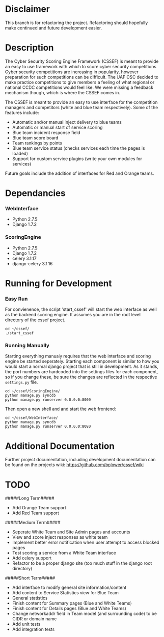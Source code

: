 # Disclaimer #
This branch is for refactoring the project. Refactoring should hopefully make continued and future development easier.

# Description #
The Cyber Security Scoring Engine Framework (CSSEF) is meant to provide an easy to use framework with which to score cyber security competitions. Cyber security competitions are increasing in popularity, however preparation for such competitions can be difficult. The UAF CSC decided to make practice competitions to give members a feeling of what regional or national CCDC competitions would feel like. We were missing a feedback mechanism though, which is where the CSSEF comes in.

The CSSEF is meant to provide an easy to use interface for the competition managers and competitors (white and blue team respectively). Some of the features include:
* Automatic and/or manual inject delivery to blue teams
* Automatic or manual start of service scoring
* Blue team incident response field
* Blue team score board
* Team rankings by points
* Blue team service status (checks services each time the pages is loaded)
* Support for custom service plugins (write your own modules for services)

Future goals include the addition of interfaces for Red and Orange teams.

# Dependancies #
### WebInterface ###
* Python 2.7.5
* Django 1.7.2

### ScoringEngine ###
* Python 2.7.5
* Django 1.7.2
* celery 3.1.17
* django-celery 3.1.16

# Running for Development #
### Easy Run ###
For convienence, the script 'start_cssef' will start the web interface as well as the backend scoring engine. It assumes you are in the root level directory of the cssef project.
```
cd ~/cssef/
./start_cssef
```
### Running Manually ###
Starting everything manualy requires that the web interface and scoring engine be started seperately. Starting each component is similar to how you would start a normal django project that is still in development. As it stands, the port numbers are hardcoded into the settings files for each component, so if you change these, be sure the changes are reflected in the respective ```settings.py``` file.
```
cd ~/cssef/ScoringEngine/
python manage.py syncdb
python manage.py runserver 0.0.0.0:8000
```
Then open a new shell and and start the web frontend:
```
cd ~/cssef/WebInterface/
python manage.py syncdb
python manage.py runserver 0.0.0.0:8080
```

# Additional Documentation #
Further project documentation, including development documentation can be found on the projects wiki: https://github.com/bplower/cssef/wiki

# TODO #
#####Long Term#####
* Add Orange Team support
* Add Red Team support

#####Medium Term#####
* Seperate White Team and Site Admin pages and accounts
* View and score inject responses as white team
* Implement better error notification when user attempt to access blocked pages
* Test scoring a service from a White Team interface
* Add celery support
* Refactor to be a proper django site (too much stuff in the django root directory)

#####Short Term#####
* Add interface to modify general site information/content
* Add content to Service Statistics view for Blue Team
 * General statistics
* Finish content for Summary pages (Blue and White Teams)
* Finish content for Details pages (Blue and White Teams)
* Change networkaddr field in Team model (and surrounding code) to be CIDR or domain name
* Add unit tests
* Add integration tests
